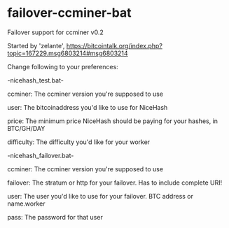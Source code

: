 failover-ccminer-bat
====================

Failover support for ccminer v0.2

Started by 'zelante', https://bitcointalk.org/index.php?topic=167229.msg6803214#msg6803214


Change following to your preferences:

-nicehash_test.bat-

ccminer: The ccminer version you're supposed to use

user: The bitcoinaddress you'd like to use for NiceHash

price: The minimum price NiceHash should be paying for your hashes, in BTC/GH/DAY

difficulty: The difficulty you'd like for your worker


-nicehash_failover.bat-

ccminer: The ccminer version you're supposed to use

failover: The stratum or http for your failover. Has to include complete URI!

user: The user you'd like to use for your failover. BTC address or name.worker

pass: The password for that user

